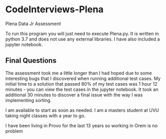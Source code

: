 # CodeInterviews-Plena
Plena Data Jr Assessment

To run this program you will just need to execute Plena.py.  It is written in python 3.7 and does not use any external libraries.  I have also included a jupyter notebook.

## Final Questions
The assessment took me a little longer than I had hoped due to some interesting bugs that I discovered when running additional test cases.  My initial time to a solution that passed 80% of my test cases was 1 hour 12 minutes - you can view the test cases in the jupyter notebook.  It took an additional 30 minutes to discover a final issue with the way I was implementing sorting.

I am available to start as soon as needed.  I am a masters student at UVU taking night classes with a year to go.

I have been living in Provo for the last 13 years so working in Orem is no problem
